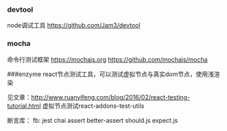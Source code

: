 ### devtool
node调试工具
https://github.com/Jam3/devtool

### mocha
命令行测试框架
https://mochajs.org
https://github.com/mochajs/mocha

###enzyme
react节点测试工具，可以测试虚拟节点与真实dom节点，使用浅渲染

见文章：http://www.ruanyifeng.com/blog/2016/02/react-testing-tutorial.html
虚拟节点测试react-addons-test-utils

断言库：
fb: jest
chai
assert
better-assert
should.js
expect.js

